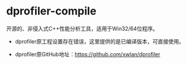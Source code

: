 # dprofiler-compile
开源的、非侵入式C++性能分析工具，适用于Win32/64位程序。

- dprofiler原工程设置存在错误，这里提供的是已编译版本，可直接使用。

- dprofiler原GitHub地址：https://github.com/xwlan/dprofiler